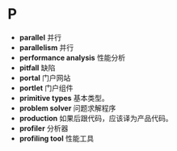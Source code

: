 # P
- **parallel** 并行
- **parallelism** 并行
- **performance analysis** 性能分析
- **pitfall** 缺陷 
- **portal** 门户网站
- **portlet** 门户组件
- **primitive types** 基本类型。
- **problem solver** 问题求解程序
- **production** 如果后跟代码，应该译为产品代码。
- **profiler** 分析器
- **profiling tool** 性能工具